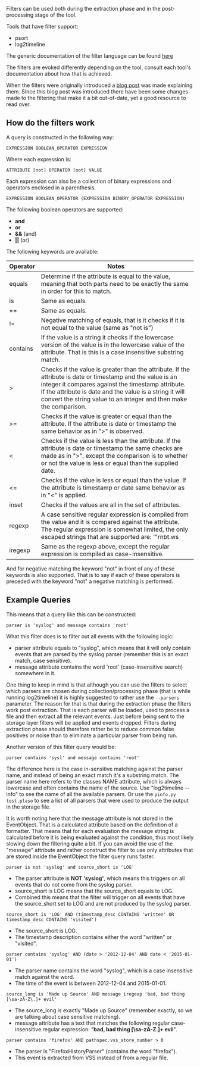 Filters can be used both during the extraction phase and in the post-processing stage of the tool.

Tools that have filter support:
 + psort
 + log2timeline

The generic documentation of the filter language can be found [here](https://github.com/log2timeline/plaso/wiki/Objectfilter)

The filters are evoked differently depending on the tool, consult each tool's documentation about how that is achieved.

When the filters were originally introduced a [blog post](http://blog.kiddaland.net/2012/12/log2timeline-filtering-101.html) was made explaining them. Since this blog post was introduced there have been some changes made to the filtering that make it a bit out-of-date, yet a good resource to read over.

## How do the filters work

A query is constructed in the following way:

```
EXPRESSION BOOLEAN_OPERATOR EXPRESSION
```

Where each expression is:

```
ATTRIBUTE [not] OPERATOR [not] VALUE
```

Each expression can also be a collection of binary expressions and operators enclosed in a parenthesis.

```
EXPRESSION BOOLEAN_OPERATOR (EXPRESSION BINARY_OPERATOR EXPRESSION)
```

The following boolean operators are supported:

+ **and**
+ **or**
+ **&&** (and)
+ **||** (or)

The following keywords are available:

Operator | Notes
---- | ----
equals | Determine if the attribute is equal to the value, meaning that both parts need to be exactly the same in order for this to match.
is | Same as equals.
== | Same as equals.
!= | Negative matching of equals, that is it checks if it is not equal to the value (same as "not is") 
contains | If the value is a string it checks if the lowercase version of the value is in the lowercase value of the attribute. That is this is a case insensitive substring match.
> | Checks if the value is greater than the attribute. If the attribute is date or timestamp and the value is an integer it compares against the timestamp attribute. If the attribute is date and the value is a string it will convert the string value to an integer and then make the comparison.
>= | Checks if the value is greater or equal than the attribute. If the attribute is date or timestamp the same behavior as in ">" is observed.
< | Checks if the value is less than the attribute. If the attribute is date or timestamp the same checks are made as in ">", except the comparison is to whether or not the value is less or equal than the supplied date.
<= | Checks if the value is less or equal than the value. If the attribute is timestamp or date same behavior as in "<" is applied.
inset | Checks if the values are all in the set of attributes.
regexp | A case sensitive regular expression is compiled from the value and it is compared against the attribute. The regular expression is somewhat limited, the only escaped strings that are supported are: '"rnbt.ws 
iregexp | Same as the regexp above, except the regular expression is compiled as case-insensitive. 

And for negative matching the keyword "not" in front of any of these keywords is also supported. That is to say if each of these operators is preceded with the keyword "not" a negative matching is performed.

## Example Queries

This means that a query like this can be constructed:

```
parser is 'syslog' and message contains 'root'
```

What this filter does is to filter out all events with the following logic:
+ parser attribute equals to "syslog", which means that it will only contain events that are parsed by the syslog parser (remember this is an exact match, case sensitive).
+ message attribute contains the word 'root' (case-insensitive search) somewhere in it.

One thing to keep in mind is that although you can use the filters to select which parsers are chosen during collection/processing phase (that is while running log2timeline) it is highly suggested to rather use the ``--parsers`` parameter. The reason for that is that during the extraction phase the filters work post extraction. That is each parser will be loaded, used to process a file and then extract all the relevant events. Just before being sent to the storage layer filters will be applied and events dropped. Filters during extraction phase should therefore rather be to reduce common false positives or noise than to eliminate a particular parser from being run.

Another version of this filter query would be:

```
parser contains 'sysl' and message contains 'root'
```

The difference here is the case in-sensitive matching against the parser name, and instead of being an exact match it's a substring match. The parser name here refers to the classes NAME attribute, which is always lowercase and often contains the name of the source. Use "log2timeline --info" to see the name of all the available parsers. Or use the ```pinfo.py test.plaso``` to see a list of all parsers that were used to produce the output in the storage file.

It is worth noting here that the message attribute is not stored in the EventObject. That is a calculated attribute based on the definition of a formatter. That means that for each evaluation the message string is calculated before it is being evaluated against the condition, thus most likely slowing down the filtering quite a bit. If you can avoid the use of the "message" attribute and rather construct the filter to use only attributes that are stored inside the EventObject the filter query runs faster.

```
parser is not 'syslog' and source_short is 'LOG'
```

+ The parser attribute is **NOT 'syslog'**, which means this triggers on all events that do not come from the syslog parser.
+ source_short is LOG means that the source_short equals to LOG.
+ Combined this means that the filter will trigger on all events that have the source_short set to LOG and are not produced by the syslog parser.

```
source_short is 'LOG' AND (timestamp_desc CONTAINS 'written' OR timestamp_desc CONTAINS 'visited')
```

+ The source_short is LOG.
+ The timestamp description contains either the word "written" or "visited".

```
parser contains 'syslog' AND (date > '2012-12-04' AND date < '2015-01-01')
```

+ The parser name contains the word "syslog", which is a case insensitive match against the word.
+ The time of the event is between 2012-12-04 and 2015-01-01.

```
source_long is 'Made up Source' AND message iregexp 'bad, bad thing [\sa-zA-Z\.]+ evil'
```

+ The source_long is exactly "Made up Source" (remember exactly, so we are talking about case sensitive matching).
+ message attribute has a text that matches the following regular case-insensitive regular expression: "**bad, bad thing [\sa-zA-Z\.]+ evil**".

```
parser contains 'firefox' AND pathspec.vss_store_number > 0
```

+ The parser is "FirefoxHistoryParser" (contains the word "firefox").
+ This event is extracted from VSS instead of from a regular file.